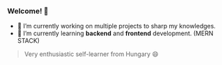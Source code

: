 ### Welcome! 👋

- 🔭 I’m currently working on multiple projects to sharp my knowledges.
- 🌱 I’m currently learning **backend** and **frontend** development. (MERN STACK)

> Very enthusiastic self-learner from Hungary 😄

<!--
**markhamori/markhamori** is a ✨ _special_ ✨ repository because its `README.md` (this file) appears on your GitHub profile.

Here are some ideas to get you started:

- 🔭 I’m currently working on ...
- 🌱 I’m currently learning ...
- 👯 I’m looking to collaborate on ...
- 🤔 I’m looking for help with ...
- 💬 Ask me about ...
- 📫 How to reach me: ...
- 😄 Pronouns: ...
- ⚡ Fun fact: ...
-->
